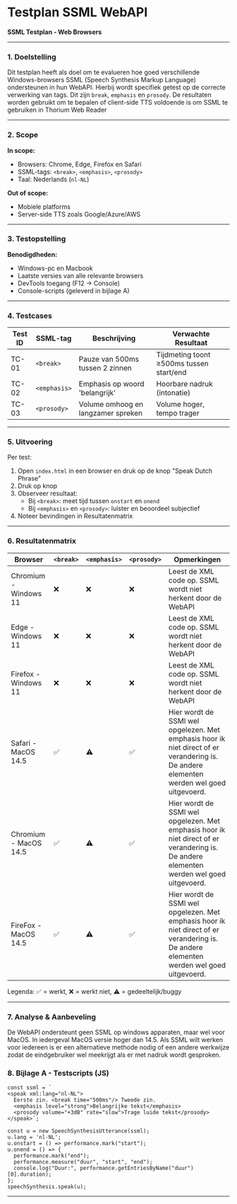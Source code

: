 # Testplan SSML WebAPI

**SSML Testplan - Web Browsers**

---

### 1. Doelstelling

Dit testplan heeft als doel om te evalueren hoe goed verschillende Windows-browsers SSML (Speech Synthesis Markup Language) ondersteunen in hun WebAPI. Hierbij wordt specifiek getest op de correcte verwerking van tags. Dit zijn `break`, `emphasis` en `prosody`. De resultaten worden gebruikt om te bepalen of client-side TTS voldoende is om SSML te gebruiken in Thorium Web Reader

---

### 2. Scope

**In scope:**

- Browsers: Chrome, Edge, Firefox en Safari
- SSML-tags: `<break>`, `<emphasis>`, `<prosody>`
- Taal: Nederlands (`nl-NL`)

**Out of scope:**

- Mobiele platforms
- Server-side TTS zoals Google/Azure/AWS

---

### 3. Testopstelling

**Benodigdheden:**

- Windows-pc en Macbook
- Laatste versies van alle relevante browsers
- DevTools toegang (F12 → Console)
- Console-scripts (geleverd in bijlage A)

---

### 4. Testcases

| Test ID | SSML-tag | Beschrijving | Verwachte Resultaat |
| --- | --- | --- | --- |
| TC-01 | `<break>` | Pauze van 500ms tussen 2 zinnen | Tijdmeting toont ≥500ms tussen start/end |
| TC-02 | `<emphasis>` | Emphasis op woord 'belangrijk' | Hoorbare nadruk (intonatie) |
| TC-03 | `<prosody>` | Volume omhoog en langzamer spreken | Volume hoger, tempo trager |

---

### 5. Uitvoering

Per test:

1. Open `index.html` in een browser en druk op de knop "Speak Dutch Phrase"
2. Druk op knop
3. Observeer resultaat:
    - Bij `<break>`: meet tijd tussen `onstart` en `onend`
    - Bij `<emphasis>` en `<prosody>`: luister en beoordeel subjectief
4. Noteer bevindingen in Resultatenmatrix

---

### 6. Resultatenmatrix

| Browser | `<break>` | `<emphasis>` | `<prosody>` | Opmerkingen |
| --- | --- | --- | --- | --- |
| Chromium - Windows 11 | ❌ | ❌ | ❌ | Leest de XML code op. SSML wordt niet herkent door de WebAPI |
| Edge - Windows 11 | ❌ | ❌ | ❌ | Leest de XML code op. SSML wordt niet herkent door de WebAPI |
| Firefox - Windows 11 | ❌ | ❌ | ❌ | Leest de XML code op. SSML wordt niet herkent door de WebAPI |
| Safari  - MacOS 14.5 | ✅ | ⚠️ | ✅ | Hier wordt de SSMl wel opgelezen. Met emphasis hoor ik niet direct of er verandering is. De andere elementen werden wel goed uitgevoerd. |
| Chromium - MacOS 14.5 | ✅ | ⚠️ | ✅ | Hier wordt de SSMl wel opgelezen. Met emphasis hoor ik niet direct of er verandering is. De andere elementen werden wel goed uitgevoerd. |
| FireFox - MacOS 14.5 | ✅ | ⚠️ | ✅ | Hier wordt de SSMl wel opgelezen. Met emphasis hoor ik niet direct of er verandering is. De andere elementen werden wel goed uitgevoerd. |

Legenda: ✅ = werkt, ❌ = werkt niet, ⚠️ = gedeeltelijk/buggy

---

### 7. Analyse & Aanbeveling

De WebAPI ondersteunt geen SSML op windows apparaten, maar wel voor MacOS. In iedergeval MacOS versie hoger dan 14.5. Als SSML wilt werken voor iedereen is er een alternatieve methode nodig of een andere werkwijze zodat de eindgebruiker wel meekrijgt als er met nadruk wordt gesproken.

### 8. Bijlage A - Testscripts (JS)

```
const ssml = `
<speak xml:lang="nl-NL">
  Eerste zin. <break time="500ms"/> Tweede zin.
  <emphasis level="strong">Belangrijke tekst</emphasis>
  <prosody volume="+3dB" rate="slow">Trage luide tekst</prosody>
</speak>`;

const u = new SpeechSynthesisUtterance(ssml);
u.lang = 'nl-NL';
u.onstart = () => performance.mark("start");
u.onend = () => {
  performance.mark("end");
  performance.measure("duur", "start", "end");
  console.log("Duur:", performance.getEntriesByName("duur")[0].duration);
};
speechSynthesis.speak(u);
```

---
